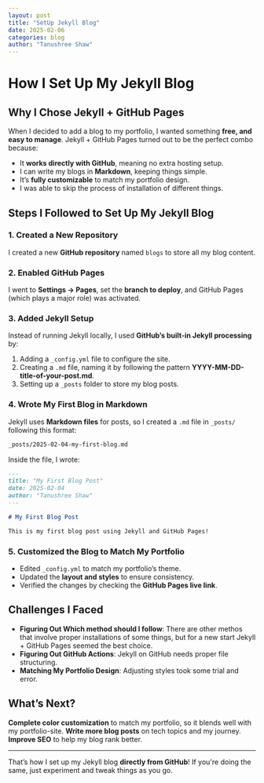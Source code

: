 ```yaml
---
layout: post
title: "SetUp Jekyll Blog"
date: 2025-02-06
categories: blog
author: "Tanushree Shaw"
---
```

# How I Set Up My Jekyll Blog

## Why I Chose Jekyll + GitHub Pages

When I decided to add a blog to my portfolio, I wanted something **free, and easy to manage**. Jekyll + GitHub Pages turned out to be the perfect combo because:
- It **works directly with GitHub**, meaning no extra hosting setup.
- I can write my blogs in **Markdown**, keeping things simple.
- It’s **fully customizable** to match my portfolio design.
- I was able to skip the process of installation of different things.

## Steps I Followed to Set Up My Jekyll Blog

### 1. Created a New Repository
I created a new **GitHub repository** named `blogs` to store all my blog content.

### 2. Enabled GitHub Pages
I went to **Settings → Pages**, set the **branch to deploy**, and GitHub Pages (which plays a major role) was activated.

### 3. Added Jekyll Setup
Instead of running Jekyll locally, I used **GitHub’s built-in Jekyll processing** by:
1. Adding a `_config.yml` file to configure the site.
2. Creating a `.md` file, naming it by following the pattern **YYYY-MM-DD-title-of-your-post.md**.
3. Setting up a `_posts` folder to store my blog posts.

### 4. Wrote My First Blog in Markdown
Jekyll uses **Markdown files** for posts, so I created a `.md` file in `_posts/` following this format:
```sh
_posts/2025-02-04-my-first-blog.md
```
Inside the file, I wrote:
```md
---
title: "My First Blog Post"
date: 2025-02-04
author: "Tanushree Shaw"
---

# My First Blog Post

This is my first blog post using Jekyll and GitHub Pages! 
```

### 5. Customized the Blog to Match My Portfolio
- Edited `_config.yml` to match my portfolio’s theme.
- Updated the **layout and styles** to ensure consistency.
- Verified the changes by checking the **GitHub Pages live link**.

## Challenges I Faced
- **Figuring Out Which method should I follow**: There are other methos that involve proper installations of some things, but for a new start Jekyll + GitHub Pages seemed the best choice.
- **Figuring Out GitHub Actions**: Jekyll on GitHub needs proper file structuring.
- **Matching My Portfolio Design**: Adjusting styles took some trial and error.

## What’s Next?
 **Complete color customization** to match my portfolio, so it blends well with my portfolio-site.
 **Write more blog posts** on tech topics and my journey.
 **Improve SEO** to help my blog rank better.

---
That’s how I set up my Jekyll blog **directly from GitHub**! If you're doing the same, just experiment and tweak things as you go. 
